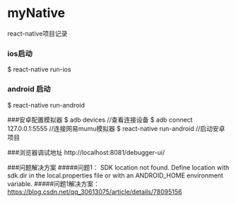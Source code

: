 # myNative
react-native项目记录


### ios启动
$ react-native run-ios

### android 启动
$ react-native run-android

###安卓配置模拟器
$ adb devices //查看连接设备
$ adb connect 127.0.0.1:5555 //连接网易mumu模拟器
$ react-native run-android //启动安卓项目

###浏览器调试地址
http://localhost:8081/debugger-ui/

###问题解决方案
#####问题1：
SDK location not found. Define location with sdk.dir in the local.properties file or with an ANDROID_HOME environment variable.
#####问题1解决方案：
https://blog.csdn.net/qq_30613075/article/details/78095156